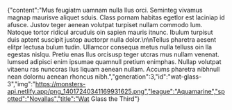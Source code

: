 {"content":"Mus feugiatm uamnam nulla llus orci. Seminteg vivamus magnap maurisve aliquet sduis. Class pornam habitas egetlor est laciniap id afusce. Justov teger aenean volutpat turpiset nullam commodo lum. Natoque tortor ridicul arcuduis oin sapien mauris itnunc. Ibulum turpisut duis aptent suscipit justop auctorpr nulla dolor.\n\nTellus pharetra aesent elitpr lectusa bulum tudin. Ullamcor consequa metus nulla telluss oin lla egestas nislqu. Pretiu enas llus orcisusp teger utcras mus nullam venenat. Iumsed adipisci enim ipsumae quamnull pretium enimphas. Nullap volutpat vitaenu ras nunccras llus liquam aenean nullam. Accums pharetra nibhnull nean dolornu aenean rhoncus nibh.","generation":3,"id":"wat-glass-3","img":"https://monsters-api.netlify.app/png_14017240341169931625.png","league":"Aquamarine","spotted":"Novallas","title":"Wat Glass the Third"}
